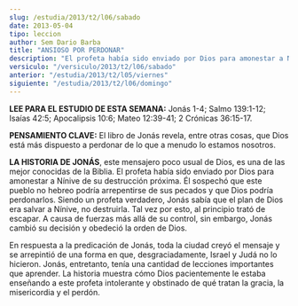 ```yaml
---
slug: /estudia/2013/t2/l06/sabado
date: 2013-05-04
tipo: leccion
author: Sem Dario Barba
title: "ANSIOSO POR PERDONAR"
description: "El profeta había sido enviado por Dios para amonestar a Nínive de su destrucción próxima. Él sospechó que este pueblo no hebreo podría arrepentirse de sus pecados y que Dios podría perdonarlos. Siendo un profeta verdadero, Jonás sabía que el plan de Dios era salvar a Nínive, no destruirla. Tal vez por esto, al principio trató de escapar. A causa de fuerzas más allá de su control, sin embargo, Jonás cambió su decisión y obedeció la orden de Dios."
versiculo: "/versiculo/2013/t2/l06/sabado"
anterior: "/estudia/2013/t2/l05/viernes"
siguiente: "/estudia/2013/t2/l06/domingo"
---
```


**LEE PARA EL ESTUDIO DE ESTA SEMANA:** Jonás 1-4; Salmo 139:1-12; Isaías 42:5; Apocalipsis 10:6; Mateo 12:39-41; 2 Crónicas 36:15-17.

**PENSAMIENTO CLAVE:** El libro de Jonás revela, entre otras cosas, que Dios está más dispuesto a perdonar de lo que a menudo lo estamos nosotros.

**LA HISTORIA DE JONÁS**, este mensajero poco usual de Dios, es una de las mejor conocidas de la Biblia. El profeta había sido enviado por Dios para amonestar a Nínive de su destrucción próxima. Él sospechó que este pueblo no hebreo podría arrepentirse de sus pecados y que Dios podría perdonarlos. Siendo un profeta verdadero, Jonás sabía que el plan de Dios era salvar a Nínive, no destruirla. Tal vez por esto, al principio trató de escapar. A causa de fuerzas más allá de su control, sin embargo, Jonás cambió su decisión y obedeció la orden de Dios.

En respuesta a la predicación de Jonás, toda la ciudad creyó el mensaje y se arrepintió de una forma en que, desgraciadamente, Israel y Judá no lo hicieron. Jonás, entretanto, tenía una cantidad de lecciones importantes que aprender. La historia muestra cómo Dios pacientemente le estaba enseñando a este profeta intolerante y obstinado de qué tratan la gracia, la misericordia y el perdón.

